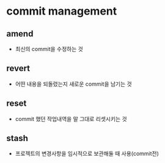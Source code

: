 # commit management

## amend
- 최신의 commit을 수정하는 것

## revert
- 어떤 내용을 되돌렸는지 새로운 commit을 남기는 것

## reset 
- commit 했던 작업내역을 말 그대로 리셋시키는 것

## stash
- 프로젝트의 변경사항을 임시적으로 보관해둘 때 사용(commit전)